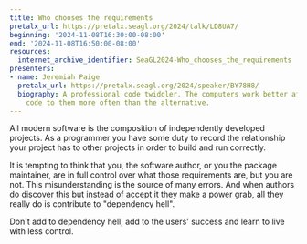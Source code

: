 ```yaml
---
title: Who chooses the requirements
pretalx_url: https://pretalx.seagl.org/2024/talk/LD8UA7/
beginning: '2024-11-08T16:30:00-08:00'
end: '2024-11-08T16:50:00-08:00'
resources:
  internet_archive_identifier: SeaGL2024-Who_chooses_the_requirements
presenters:
- name: Jeremiah Paige
  pretalx_url: https://pretalx.seagl.org/2024/speaker/BY78H8/
  biography: A professional code twiddler. The computers work better after I’ve added
    code to them more often than the alternative.
---
```


All modern software is the composition of independently developed projects. As a programmer you have some duty to record the relationship your project has to other projects in order to build and run correctly.

It is tempting to think that you, the software author, or you the package maintainer, are in full control over what those requirements are, but you are not. This misunderstanding is the source of many errors. And when authors do discover this but instead of accept it they make a power grab, all they really do is contribute to "dependency hell".

Don't add to dependency hell, add to the users' success and learn to live with less control.
